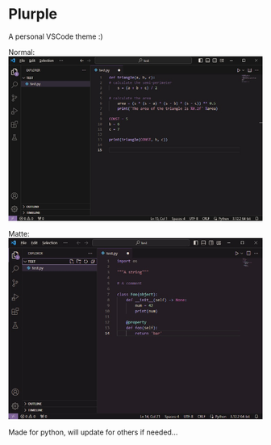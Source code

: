# Plurple

A personal VSCode theme :)

Normal:
![preview](https://raw.githubusercontent.com/haretian/plurpletheme/master/sample.jpg)

Matte:
![preview](https://raw.githubusercontent.com/haretian/plurpletheme/master/samplematte.jpg)

Made for python, will update for others if needed...
